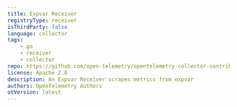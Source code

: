 ```yaml
---
title: Expvar Receiver
registryType: receiver
isThirdParty: false
language: collector
tags:
    - go
    - receiver
    - collector
repo: https://github.com/open-telemetry/opentelemetry-collector-contrib/tree/main/receiver/expvarreceiver
license: Apache 2.0
description: An Expvar Receiver scrapes metrics from expvar
authors: OpenTelemetry Authors
otVersion: latest
---
```

